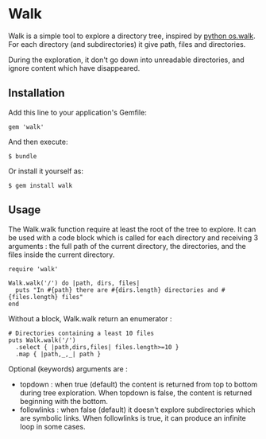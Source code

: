 # Walk

Walk is a simple tool to explore a directory tree, inspired by [python os.walk][1]. For each directory (and subdirectories) it give path, files and directories.

During the exploration, it don't go down into unreadable directories, and ignore content which have disappeared.

## Installation

Add this line to your application's Gemfile:

    gem 'walk'

And then execute:

    $ bundle

Or install it yourself as:

    $ gem install walk

## Usage

The Walk.walk function require at least the root of the tree to explore. It can be used with a code block which is called for each directory and receiving 3 arguments : the full path of the current directory, the directories, and the files inside the current directory.

    require 'walk'
     
    Walk.walk('/') do |path, dirs, files|
      puts "In #{path} there are #{dirs.length} directories and #{files.length} files"
    end

Without a block, Walk.walk return an enumerator :

    # Directories containing a least 10 files
    puts Walk.walk('/')
      .select { |path,dirs,files| files.length>=10 }
      .map { |path,_,_| path }

Optional (keywords) arguments are :

 - topdown : when true (default) the content is returned from top to bottom during tree exploration. When topdown is false, the content is returned beginning with the bottom.
 - followlinks : when false (default) it doesn't explore subdirectories which are symbolic links. When followlinks is true, it can produce an infinite loop in some cases.



  [1]: http://docs.python.org/3.3/library/os.html#os.walk